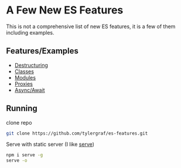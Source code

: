# A Few New ES Features

This is not a comprehensive list of new ES features, it is a few of them including examples.

## Features/Examples

* [Destructuring](https://developer.mozilla.org/en-US/docs/Web/JavaScript/Reference/Operators/Destructuring_assignment)
* [Classes](https://developer.mozilla.org/en-US/docs/Web/JavaScript/Reference/Classes)
* [Modules](https://developer.mozilla.org/en-US/docs/Web/JavaScript/Reference/Statements/import)
* [Proxies](https://developer.mozilla.org/en-US/docs/Web/JavaScript/Reference/Global_Objects/Proxy)
* [Async/Await](https://developer.mozilla.org/en-US/docs/Web/JavaScript/Reference/Statements/async_function)

## Running

clone repo

```bash
git clone https://github.com/tylergraf/es-features.git
```

Serve with static server (I like [serve](https://www.npmjs.com/package/serve))

```bash
npm i serve -g
serve -o
```
